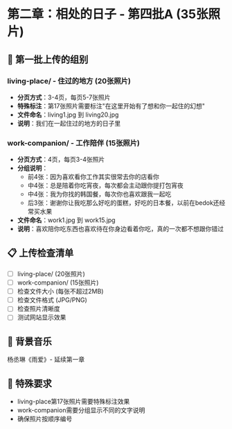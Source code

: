 # 第二章：相处的日子 - 第四批A (35张照片)

## 📁 第一批上传的组别

### living-place/ - 住过的地方 (20张照片)
- **分页方式**：3-4页，每页5-7张照片
- **特殊标注**：第17张照片需要标注"在这里开始有了想和你一起住的幻想"
- **文件命名**：living1.jpg 到 living20.jpg
- **说明**：我们在一起住过的地方的日子里

### work-companion/ - 工作陪伴 (15张照片)
- **分页方式**：4页，每页3-4张照片
- **分组说明**：
  - 前4张：因为喜欢看你工作其实很常去你的店看你
  - 中4张：总是陪着你吃宵夜，每次都会主动跟你提打包宵夜
  - 中4张：我为你找的韩国餐，每次你也喜欢跟我一起吃
  - 后3张：谢谢你让我吃那么好吃的蛋糕，好吃的日本餐，以前在bedok还经常买水果
- **文件命名**：work1.jpg 到 work15.jpg
- **说明**：喜欢陪你吃东西也喜欢待在你身边看着你吃，真的一次都不想跟你错过

## 📋 上传检查清单
- [ ] living-place/ (20张照片)
- [ ] work-companion/ (15张照片)
- [ ] 检查文件大小 (每张不超过2MB)
- [ ] 检查文件格式 (JPG/PNG)
- [ ] 检查照片清晰度
- [ ] 测试网站显示效果

## 🎵 背景音乐
杨丞琳《雨爱》- 延续第一章

## 📝 特殊要求
- living-place第17张照片需要特殊标注效果
- work-companion需要分组显示不同的文字说明
- 确保照片按顺序编号